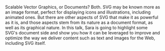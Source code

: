 Scalable Vector Graphics, or Documents? Both. SVG may be known more as an image
format, perfect for displaying icons and illustrations, including animated ones.
But there are other aspects of SVG that make it as powerful as it is, and those
aspects stem from its nature as a document format, as well as its graphical
nature. In this talk, Sara is going to highlight some SVG's document side and
show you how it can be leveraged to improve and optimize the way we deliver
content such as text and images for the Web, including SVG itself.
